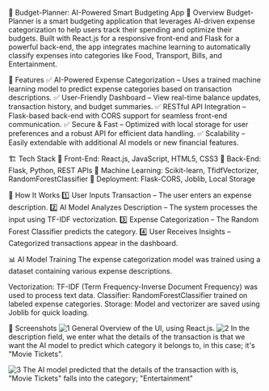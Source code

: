 🏦 Budget-Planner: AI-Powered Smart Budgeting App
📌 Overview
Budget-Planner is a smart budgeting application that leverages AI-driven expense categorization to help users track their spending and optimize their budgets. Built with React.js for a responsive front-end and Flask for a powerful back-end, the app integrates machine learning to automatically classify expenses into categories like Food, Transport, Bills, and Entertainment.

🚀 Features
✅ AI-Powered Expense Categorization – Uses a trained machine learning model to predict expense categories based on transaction descriptions.
✅ User-Friendly Dashboard – View real-time balance updates, transaction history, and budget summaries.
✅ RESTful API Integration – Flask-based back-end with CORS support for seamless front-end communication.
✅ Secure & Fast – Optimized with local storage for user preferences and a robust API for efficient data handling.
✅ Scalability – Easily extendable with additional AI models or new financial features.

🏗️ Tech Stack
🔹 Front-End: React.js, JavaScript, HTML5, CSS3
🔹 Back-End: Flask, Python, REST APIs
🔹 Machine Learning: Scikit-learn, TfidfVectorizer, RandomForestClassifier
🔹 Deployment: Flask-CORS, Joblib, Local Storage

🎯 How It Works
1️⃣ User Inputs Transaction – The user enters an expense description.
2️⃣ AI Model Analyzes Description – The system processes the input using TF-IDF vectorization.
3️⃣ Expense Categorization – The Random Forest Classifier predicts the category.
4️⃣ User Receives Insights – Categorized transactions appear in the dashboard.

📊 AI Model Training
The expense categorization model was trained using a dataset containing various expense descriptions.

Vectorization: TF-IDF (Term Frequency-Inverse Document Frequency) was used to process text data.
Classifier: RandomForestClassifier trained on labeled expense categories.
Storage: Model and vectorizer are saved using Joblib for quick loading.

📸 Screenshots
![1](https://github.com/user-attachments/assets/02e9d392-f221-4fe5-9957-0ef6d25a750a)
General Overview of the UI, using React.js.
![2](https://github.com/user-attachments/assets/daf07def-4ffd-4317-8ecf-f816996ff5b9)
In the description field, we enter what the details of the transaction is that we want the AI model to predict which category it belongs to, in this case; it's "Movie Tickets".


![3](https://github.com/user-attachments/assets/a839f52e-9035-4f6b-98e8-3db783350ebc)
The AI model predicted that the details of the transaction with is, "Movie Tickets" falls into the category; "Entertainment"
